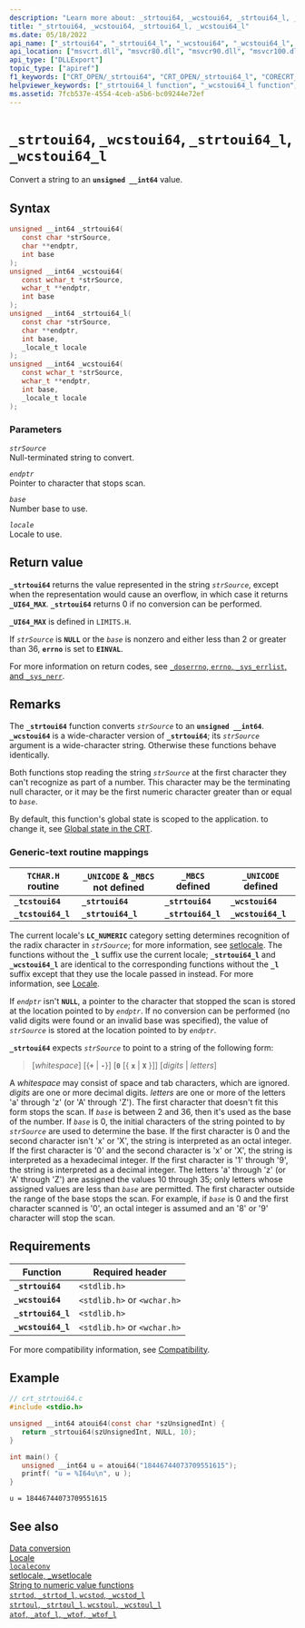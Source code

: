 ```yaml
---
description: "Learn more about: _strtoui64, _wcstoui64, _strtoui64_l, _wcstoui64_l"
title: "_strtoui64, _wcstoui64, _strtoui64_l, _wcstoui64_l"
ms.date: 05/18/2022
api_name: ["_strtoui64", "_strtoui64_l", "_wcstoui64", "_wcstoui64_l", "_o__strtoui64", "_o__strtoui64_l", "_o__wcstoui64", "_o__wcstoui64_l"]
api_location: ["msvcrt.dll", "msvcr80.dll", "msvcr90.dll", "msvcr100.dll", "msvcr100_clr0400.dll", "msvcr110.dll", "msvcr110_clr0400.dll", "msvcr120.dll", "msvcr120_clr0400.dll", "ucrtbase.dll", "api-ms-win-crt-convert-l1-1-0.dll", "ntoskrnl.exe", "api-ms-win-crt-private-l1-1-0.dll"]
api_type: ["DLLExport"]
topic_type: ["apiref"]
f1_keywords: ["CRT_OPEN/_strtoui64", "CRT_OPEN/_strtoui64_l", "CORECRT_WSTDLIB/_wcstoui64", "CORECRT_WSTDLIB/_wcstoui64_l", "TCHAR/_tcstoui64", "TCHAR_tcstoui64_l", "_strtoui64", "_strtoui64_l", "_wcstoui64", "_wcstoui64_l", "_tcstoui64", "_tcstoui64_l", "strtoui64", "strtoui64_l", "wcstoui64", "wcstoui64_l"]
helpviewer_keywords: ["_strtoui64_l function", "_wcstoui64_l function", "string conversion, to integers", "wcstoui64_l function", "_strtoui64 function", "_wcstoui64 function", "wcstoui64 function", "strtoui64_l function", "strtoui64 function"]
ms.assetid: 7fcb537e-4554-4ceb-a5b6-bc09244e72ef
---
```

# `_strtoui64`, `_wcstoui64`, `_strtoui64_l`, `_wcstoui64_l`

Convert a string to an **`unsigned __int64`** value.

## Syntax

```C
unsigned __int64 _strtoui64(
   const char *strSource,
   char **endptr,
   int base
);
unsigned __int64 _wcstoui64(
   const wchar_t *strSource,
   wchar_t **endptr,
   int base
);
unsigned __int64 _strtoui64_l(
   const char *strSource,
   char **endptr,
   int base,
   _locale_t locale
);
unsigned __int64 _wcstoui64(
   const wchar_t *strSource,
   wchar_t **endptr,
   int base,
   _locale_t locale
);
```

### Parameters

*`strSource`*\
Null-terminated string to convert.

*`endptr`*\
Pointer to character that stops scan.

*`base`*\
Number base to use.

*`locale`*\
Locale to use.

## Return value

**`_strtoui64`** returns the value represented in the string *`strSource`*, except when the representation would cause an overflow, in which case it returns **`_UI64_MAX`**. **`_strtoui64`** returns 0 if no conversion can be performed.

**`_UI64_MAX`** is defined in `LIMITS.H`.

If *`strSource`* is **`NULL`** or the *`base`* is nonzero and either less than 2 or greater than 36, **`errno`** is set to **`EINVAL`**.

For more information on return codes, see [`_doserrno`, `errno`, `_sys_errlist`, and `_sys_nerr`](../../c-runtime-library/errno-doserrno-sys-errlist-and-sys-nerr.md).

## Remarks

The **`_strtoui64`** function converts *`strSource`* to an **`unsigned __int64`**. **`_wcstoui64`** is a wide-character version of **`_strtoui64`**; its *`strSource`* argument is a wide-character string. Otherwise these functions behave identically.

Both functions stop reading the string *`strSource`* at the first character they can't recognize as part of a number. This character may be the terminating null character, or it may be the first numeric character greater than or equal to *`base`*.

By default, this function's global state is scoped to the application. to change it, see [Global state in the CRT](../global-state.md).

### Generic-text routine mappings

|`TCHAR.H` routine|`_UNICODE` & `_MBCS` not defined|`_MBCS` defined|`_UNICODE` defined|
|---------------------|------------------------------------|--------------------|-----------------------|
|**`_tcstoui64`**|**`_strtoui64`**|**`_strtoui64`**|**`_wcstoui64`**|
|**`_tcstoui64_l`**|**`_strtoui64_l`**|**`_strtoui64_l`**|**`_wcstoui64_l`**|

The current locale's **`LC_NUMERIC`** category setting determines recognition of the radix character in *`strSource`*; for more information, see [setlocale](setlocale-wsetlocale.md). The functions without the **`_l`** suffix use the current locale; **`_strtoui64_l`** and **`_wcstoui64_l`** are identical to the corresponding functions without the **`_l`** suffix except that they use the locale passed in instead. For more information, see [Locale](../../c-runtime-library/locale.md).

If *`endptr`* isn't **`NULL`**, a pointer to the character that stopped the scan is stored at the location pointed to by *`endptr`*. If no conversion can be performed (no valid digits were found or an invalid base was specified), the value of *`strSource`* is stored at the location pointed to by *`endptr`*.

**`_strtoui64`** expects *`strSource`* to point to a string of the following form:

> [*whitespace*] [{**`+`** \| **`-`**}] [**`0`** [{ **`x`** \| **`X`** }]] [*digits*  \| *letters*]

A *whitespace* may consist of space and tab characters, which are ignored. *digits* are one or more decimal digits. *letters* are one or more of the letters 'a' through 'z' (or 'A' through 'Z'). The first character that doesn't fit this form stops the scan. If *`base`* is between 2 and 36, then it's used as the base of the number. If *`base`* is 0, the initial characters of the string pointed to by *`strSource`* are used to determine the base. If the first character is 0 and the second character isn't 'x' or 'X', the string is interpreted as an octal integer. If the first character is '0' and the second character is 'x' or 'X', the string is interpreted as a hexadecimal integer. If the first character is '1' through '9', the string is interpreted as a decimal integer. The letters 'a' through 'z' (or 'A' through 'Z') are assigned the values 10 through 35; only letters whose assigned values are less than *`base`* are permitted. The first character outside the range of the base stops the scan. For example, if *`base`* is 0 and the first character scanned is '0', an octal integer is assumed and an '8' or '9' character will stop the scan.

## Requirements

| Function | Required header |
|--|--|
| **`_strtoui64`** | `<stdlib.h>` |
| **`_wcstoui64`** | `<stdlib.h>` or `<wchar.h>` |
| **`_strtoui64_l`** | `<stdlib.h>` |
| **`_wcstoui64_l`** | `<stdlib.h>` or `<wchar.h>` |

For more compatibility information, see [Compatibility](../../c-runtime-library/compatibility.md).

## Example

```C
// crt_strtoui64.c
#include <stdio.h>

unsigned __int64 atoui64(const char *szUnsignedInt) {
   return _strtoui64(szUnsignedInt, NULL, 10);
}

int main() {
   unsigned __int64 u = atoui64("18446744073709551615");
   printf( "u = %I64u\n", u );
}
```

```Output
u = 18446744073709551615
```

## See also

[Data conversion](../../c-runtime-library/data-conversion.md)\
[Locale](../../c-runtime-library/locale.md)\
[`localeconv`](localeconv.md)\
[setlocale, _wsetlocale](setlocale-wsetlocale.md)\
[String to numeric value functions](../../c-runtime-library/string-to-numeric-value-functions.md)\
[`strtod`, `_strtod_l`, `wcstod`, `_wcstod_l`](strtod-strtod-l-wcstod-wcstod-l.md)\
[`strtoul`, `_strtoul_l`, `wcstoul`, `_wcstoul_l`](strtoul-strtoul-l-wcstoul-wcstoul-l.md)\
[`atof`, `_atof_l`, `_wtof`, `_wtof_l`](atof-atof-l-wtof-wtof-l.md)

